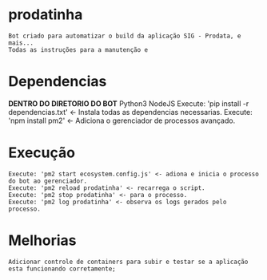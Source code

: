 # prodatinha
    Bot criado para automatizar o build da aplicação SIG - Prodata, e mais...
    Todas as instruções para a manutenção e 

# Dependencias
**DENTRO DO DIRETORIO DO BOT** 
    Python3
    NodeJS 
    Execute: 'pip install -r dependencias.txt' <- Instala todas as dependencias necessarias.
    Execute: 'npm install pm2' <- Adiciona o gerenciador de processos avançado.

# Execução
    Execute: 'pm2 start ecosystem.config.js' <- adiona e inicia o processo do bot ao gerenciador.
    Execute: 'pm2 reload prodatinha' <- recarrega o script.
    Execute: 'pm2 stop prodatinha' <- para o processo.
    Execute: 'pm2 log prodatinha' <- observa os logs gerados pelo processo.


# Melhorias

    Adicionar controle de containers para subir e testar se a aplicação esta funcionando corretamente;


